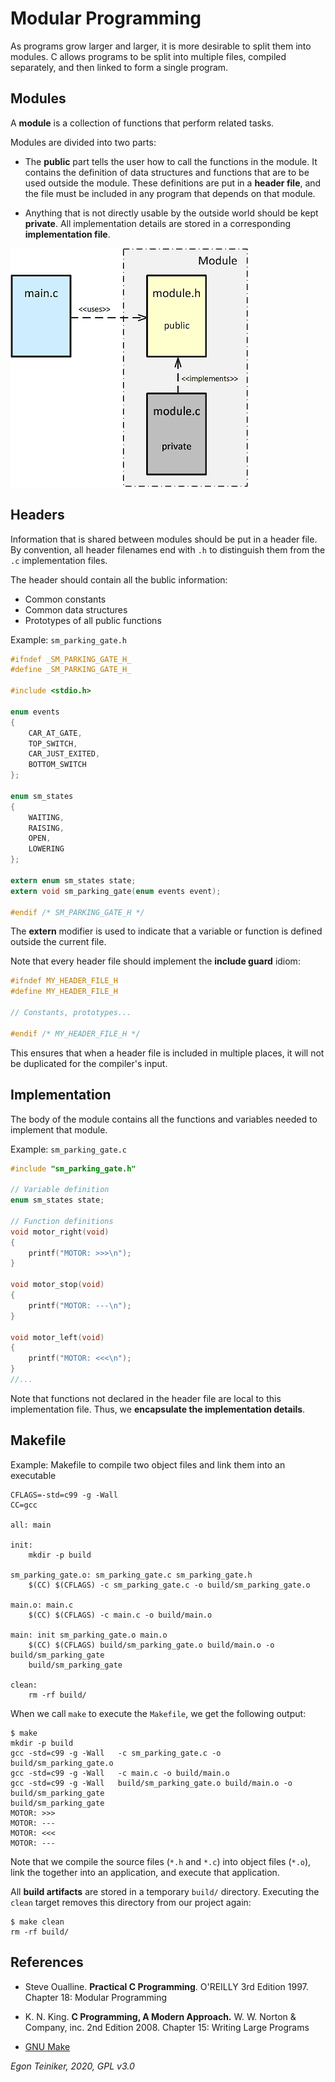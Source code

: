 # Modular Programming

As programs grow larger and larger, it is more desirable to split them into modules.
C allows programs to be split into multiple files, compiled separately, and then 
linked to form a single program. 

## Modules
A **module** is a collection of functions that perform related tasks.

Modules are divided into two parts: 
* The **public** part tells the user how to call the functions in the module. It contains the definition of 
data structures and functions that are to be used outside the module.
These definitions are put in a **header file**, and the file must be included in any program that depends on that module.

* Anything that is not directly usable by the outside world should be kept **private**. 
All implementation details are stored in a corresponding **implementation file**. 

![Modules](figures/Modules.png)

## Headers
Information that is shared between modules should be put in a header file.
By convention, all header filenames end with `.h` to distinguish them from the `.c` implementation files.

The header should contain all the bublic information:
* Common constants
* Common data structures
* Prototypes of all public functions

Example: `sm_parking_gate.h`
```C
#ifndef _SM_PARKING_GATE_H_
#define _SM_PARKING_GATE_H_

#include <stdio.h>

enum events
{
    CAR_AT_GATE,
    TOP_SWITCH,
    CAR_JUST_EXITED,
    BOTTOM_SWITCH
};

enum sm_states 
{
    WAITING,
    RAISING,
    OPEN,
    LOWERING
};

extern enum sm_states state; 
extern void sm_parking_gate(enum events event);

#endif /* SM_PARKING_GATE_H */
```
The **extern** modifier is used to indicate that a variable or function is defined outside the current 
file.

Note that every header file should implement the **include guard** idiom:
```C
#ifndef MY_HEADER_FILE_H
#define MY_HEADER_FILE_H

// Constants, prototypes...

#endif /* MY_HEADER_FILE_H */
```
This ensures that when a header file is included in multiple places, it will not be duplicated
for the compiler's input.


## Implementation
The body of the module contains all the functions and variables needed to implement that module.

Example: `sm_parking_gate.c`
```C
#include "sm_parking_gate.h"

// Variable definition
enum sm_states state; 

// Function definitions
void motor_right(void)
{
    printf("MOTOR: >>>\n");
}

void motor_stop(void)
{
    printf("MOTOR: ---\n");
}

void motor_left(void)
{
    printf("MOTOR: <<<\n");
}
//...
```
Note that functions not declared in the header file are local to this implementation
file. Thus, we **encapsulate the implementation details**. 
 
## Makefile

Example: Makefile to compile two object files and link them into an executable
```
CFLAGS=-std=c99 -g -Wall  
CC=gcc

all: main  

init:
	mkdir -p build

sm_parking_gate.o: sm_parking_gate.c sm_parking_gate.h
	$(CC) $(CFLAGS) -c sm_parking_gate.c -o build/sm_parking_gate.o

main.o: main.c
	$(CC) $(CFLAGS) -c main.c -o build/main.o

main: init sm_parking_gate.o main.o
	$(CC) $(CFLAGS) build/sm_parking_gate.o build/main.o -o build/sm_parking_gate
	build/sm_parking_gate

clean:
	rm -rf build/
```

When we call `make` to execute the `Makefile`, we get the following output:
```
$ make 
mkdir -p build
gcc -std=c99 -g -Wall   -c sm_parking_gate.c -o build/sm_parking_gate.o
gcc -std=c99 -g -Wall   -c main.c -o build/main.o
gcc -std=c99 -g -Wall   build/sm_parking_gate.o build/main.o -o build/sm_parking_gate
build/sm_parking_gate
MOTOR: >>>
MOTOR: ---
MOTOR: <<<
MOTOR: ---
```
Note that we compile the source files (`*.h` and `*.c`) into object files (`*.o`), link the together 
into an application, and execute that application.

All **build artifacts** are stored in a temporary `build/` directory. 
Executing the `clean` target removes this directory from our project again:
```
$ make clean
rm -rf build/
```


## References
* Steve Oualline. **Practical C Programming**. O'REILLY 3rd Edition 1997. Chapter 18: Modular Programming 

* K. N. King. **C Programming, A Modern Approach.** W. W. Norton & Company, inc. 2nd Edition 2008. 
  Chapter 15: Writing Large Programs
      
* [GNU Make](https://www.gnu.org/software/make/)    

 
*Egon Teiniker, 2020, GPL v3.0* 